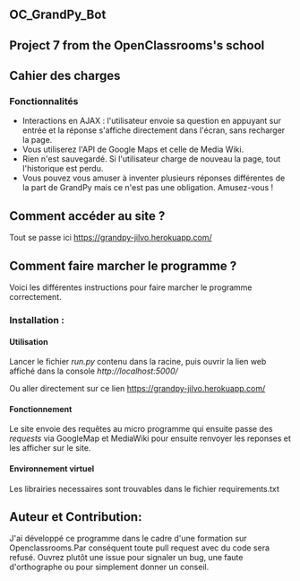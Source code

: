 ## OC_GrandPy_Bot
## Project 7 from the OpenClassrooms's school

## Cahier des charges
### Fonctionnalités
* Interactions en AJAX : l'utilisateur envoie sa question en appuyant sur entrée et la réponse s'affiche directement dans l'écran, sans recharger la page.
* Vous utiliserez l'API de Google Maps et celle de Media Wiki.
* Rien n'est sauvegardé. Si l'utilisateur charge de nouveau la page, tout l'historique est perdu.
* Vous pouvez vous amuser à inventer plusieurs réponses différentes de la part de GrandPy mais ce n'est pas une obligation. Amusez-vous !

## Comment accéder au site ?
Tout se passe ici https://grandpy-jilvo.herokuapp.com/

## Comment faire marcher le programme ?
Voici les différentes instructions pour faire marcher le programme correctement.
### Installation :

#### Utilisation
Lancer le fichier *run.py* contenu dans la racine, puis ouvrir la lien web affiché dans la console *http://localhost:5000/*

Ou aller directement sur ce lien https://grandpy-jilvo.herokuapp.com/

#### Fonctionnement
Le site envoie des requêtes au micro programme qui ensuite passe des *requests* via GoogleMap et MediaWiki pour ensuite renvoyer les reponses et les afficher sur le site.

#### Environnement virtuel
Les librairies necessaires sont trouvables dans le fichier requirements.txt

## Auteur et Contribution:
J'ai développé ce programme dans le cadre d'une formation sur Openclassrooms.Par conséquent toute pull request avec du code sera refusé. Ouvrez plutôt une issue pour signaler un bug, une faute d'orthographe ou pour simplement donner un conseil.

